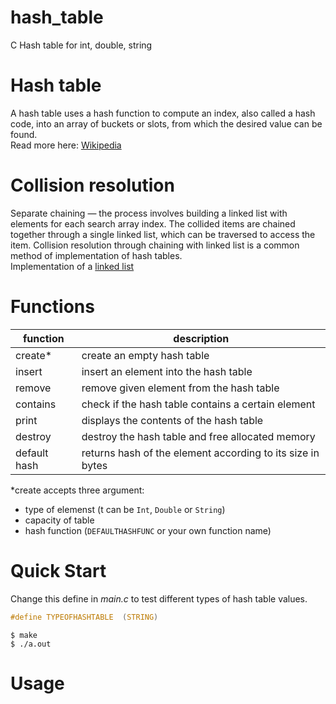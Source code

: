 # hash_table
C Hash table for int, double, string 


# Hash table
A hash table uses a hash function to compute an index, also called a hash code, into an array of buckets or slots, from which the desired value can be found.\
Read more here: [Wikipedia](https://en.wikipedia.org/wiki/Hash_table)

# Collision resolution
Separate chaining — the process involves building a linked list with elements for each search array index. The collided items are chained together through a single linked list, which can be traversed to access the item. Collision resolution through chaining with linked list is a common method of implementation of hash tables.\
Implementation of a [linked list](https://github.com/Tnirpps/linked_list)

# Functions
| function     | description |
| ------------ | ------------|
| create*      | create an empty hash table |
| insert       | insert an element into the hash table |
| remove       | remove given element from the hash table |
| contains     | check if the hash table contains a certain element|
| print        | displays the contents of the hash table|
| destroy      | destroy the hash table and free allocated memory|
| default hash | returns hash of the element according to its size in bytes |

*create accepts three argument:
- type of elemenst (t can be `Int`, `Double` or `String`)
- capacity of table
- hash function (`DEFAULTHASHFUNC` or your own function name)

# Quick Start

Change this define in *main.c* to test different types of hash table values.
```C
#define TYPEOFHASHTABLE  (STRING)
```

```console
$ make
$ ./a.out
```

# Usage
